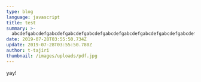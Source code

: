 ```yaml
---
type: blog
language: javascript
title: test
summary: >-
  abcdefgabcdefgabcdefgabcdefgabcdefgabcdefgabcdefgabcdefgabcdefgabcdefgabcdefgabcdefgabcdefgabcdefgabcdefgabcdefgabcdefgabcdefgabcdefgabcdefgabcdefgabcdefgabcdefgabcdefgabcdefgabcdefgabcdefgabcdefgabcdefgabcdefgabcdefgabcdefgabcdefgv
date: 2019-07-28T03:55:50.734Z
update: 2019-07-28T03:55:50.780Z
author: t-tajiri
thumbnail: /images/uploads/pdf.jpg
---
```

yay!
